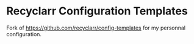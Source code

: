 # Recyclarr Configuration Templates

Fork of https://github.com/recyclarr/config-templates for my personnal configuration.
